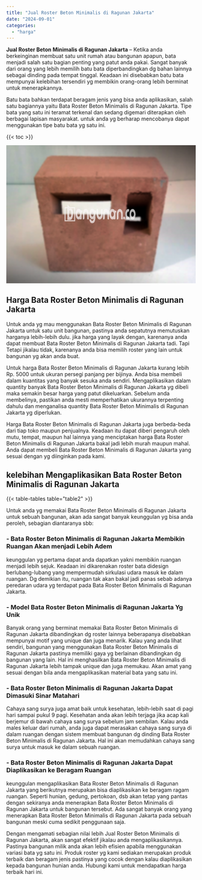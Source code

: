 ```yaml
---
title: "Jual Roster Beton Minimalis di Ragunan Jakarta"
date: "2024-09-01"
categories: 
  - "harga"
---
```


**Jual Roster Beton Minimalis di Ragunan Jakarta** – Ketika anda berkeinginan membuat satu unit rumah atau bangunan apapun, bata menjadi salah satu bagian penting yang patut anda pakai. Sangat banyak dari orang yang lebih memilih batu bata diperbandingkan dg bahan lainnya sebagai dinding pada tempat tinggal. Keadaan ini disebabkan batu bata mempunyai kelebihan tersendiri yg membikin orang-orang lebih berminat untuk menerapkannya.

Batu bata bahkan terdapat beragam jenis yang bisa anda aplikasikan, salah satu bagiannya yaitu Bata Roster Beton Minimalis di Ragunan Jakarta. Tipe bata yang satu ini teramat terkenal dan sedang digemari diterapkan oleh berbagai lapisan masyarakat. untuk anda yg berharap mencobanya dapat menggunakan tipe batu bata yg satu ini.

{{< toc >}}

![Jual Roster Beton Minimalis di Ragunan Jakarta](/images/bata-roster-minimalis-32.png)

## Harga Bata Roster Beton Minimalis di Ragunan Jakarta

Untuk anda yg mau menggunakan Bata Roster Beton Minimalis di Ragunan Jakarta untuk satu unit bangunan, pastinya anda sepatutnya memutuskan harganya lebih-lebih dulu. jika harga yang layak dengan, karenanya anda dapat membuat Bata Roster Beton Minimalis di Ragunan Jakarta tadi. Tapi Tetapi jikalau tidak, karenanya anda bisa memilih roster yang lain untuk bangunan yg akan anda buat.

Untuk harga Bata Roster Beton Minimalis di Ragunan Jakarta kurang lebih Rp. 5000 untuk ukuran persegi panjang per bijinya. Anda bisa membeli dalam kuantitas yang banyak sesuka anda sendiri. Mengaplikasikan dalam quantity banyak Bata Roster Beton Minimalis di Ragunan Jakarta yg dibeli maka semakin besar harga yang patut dikeluarkan. Sebelum anda membelinya, pastikan anda mesti memperhatikan ukurannya terpenting dahulu dan menganalisa quantity Bata Roster Beton Minimalis di Ragunan Jakarta yg diperlukan.

Harga Bata Roster Beton Minimalis di Ragunan Jakarta juga berbeda-beda dari tiap toko maupun penjualnya. Keadaan itu dapat diberi pengaruh oleh mutu, tempat, maupun hal lainnya yang menciptakan harga Bata Roster Beton Minimalis di Ragunan Jakarta bakal jadi lebih murah maupun mahal. Anda dapat membeli Bata Roster Beton Minimalis di Ragunan Jakarta yang sesuai dengan yg diinginkan pada kami.

## kelebihan Mengaplikasikan Bata Roster Beton Minimalis di Ragunan Jakarta

{{< table-tables table="table2" >}}

Untuk anda yg memakai Bata Roster Beton Minimalis di Ragunan Jakarta untuk sebuah bangunan, akan ada sangat banyak keunggulan yg bisa anda peroleh, sebagian diantaranya sbb:

### \- Bata Roster Beton Minimalis di Ragunan Jakarta Membikin Ruangan Akan menjadi Lebih Adem

keunggulan yg pertama dapat anda dapatkan yakni membikin ruangan menjadi lebih sejuk. Keadaan ini dikarenakan roster bata didesign berlubang-lubang yang mempermudah sirkulasi udara masuk ke dalam ruangan. Dg demikian itu, ruangan tak akan bakal jadi panas sebab adanya peredaran udara yg terdapat pada Bata Roster Beton Minimalis di Ragunan Jakarta.

### \- Model Bata Roster Beton Minimalis di Ragunan Jakarta Yg Unik

Banyak orang yang berminat memakai Bata Roster Beton Minimalis di Ragunan Jakarta dibandingkan dg roster lainnya beberapanya disebabkan mempunyai motif yang unique dan juga menarik. Kalau yang anda lihat sendiri, bangunan yang menggunakan Bata Roster Beton Minimalis di Ragunan Jakarta pastinya memiliki gaya yg berlainan dibandingkan dg bangunan yang lain. Hal ini menghasilkan Bata Roster Beton Minimalis di Ragunan Jakarta lebih tampak unique dan juga memukau. Akan amat yang sesuai dengan bila anda mengaplikasikan material bata yang satu ini.

### \- Bata Roster Beton Minimalis di Ragunan Jakarta Dapat Dimasuki Sinar Matahari

Cahaya sang surya juga amat baik untuk kesehatan, lebih-lebih saat di pagi hari sampai pukul 9 pagi. Kesehatan anda akan lebih terjaga jika acap kali berjemur di bawah cahaya sang surya sebelum jam sembilan. Kalau anda males keluar dari rumah, anda juga dapat merasakan cahaya sang surya di dalam ruangan dengan sistem membuat bangunan dg dinding Bata Roster Beton Minimalis di Ragunan Jakarta. Hal ini akan memudahkan cahaya sang surya untuk masuk ke dalam sebuah ruangan.

### \- Bata Roster Beton Minimalis di Ragunan Jakarta Dapat Diaplikasikan ke Beragam Ruangan

keunggulan mengaplikasikan Bata Roster Beton Minimalis di Ragunan Jakarta yang berikutnya merupakan bisa diaplikasikan ke beragam ragam ruangan. Seperti hunian, gedung, pertokoan, dsb akan tetap yang pantas dengan sekiranya anda menerapkan Bata Roster Beton Minimalis di Ragunan Jakarta untuk bangunan tersebut. Ada sangat banyak orang yang menerapkan Bata Roster Beton Minimalis di Ragunan Jakarta pada sebuah bangunan meski cuma sedikit penggunaan saja.

Dengan mengamati sebagian nilai lebih Jual Roster Beton Minimalis di Ragunan Jakarta, akan sangat efektif jikalau anda mengaplikasikannya. Pastinya bangunan milik anda akan lebih efisien apabila menggunakan variasi bata yg satu ini. Produk roster yg kami sediakan merupakan produk terbaik dan beragam jenis pastinya yang cocok dengan kalau diaplikasikan kepada bangunan hunian anda. Hubungi kami untuk mendapatkan harga terbaik hari ini.
